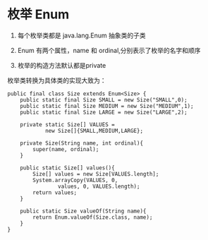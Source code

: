 # 枚举 Enum

1. 每个枚举类都是 java.lang.Enum 抽象类的子类

2. Enum 有两个属性，name 和 ordinal,分别表示了枚举的名字和顺序

3. 枚举的构造方法默认都是private


枚举类转换为具体类的实现大致为：
```
public final class Size extends Enum<Size> {
    public static final Size SMALL = new Size("SMALL",0);
    public static final Size MEDIUM = new Size("MEDIUM",1);
    public static final Size LARGE = new Size("LARGE",2);
    
    private static Size[] VALUES =
            new Size[]{SMALL,MEDIUM,LARGE};
    
    private Size(String name, int ordinal){
        super(name, ordinal);
    }
    
    public static Size[] values(){
        Size[] values = new Size[VALUES.length];
        System.arrayCopy(VALUES, 0,
                values, 0, VALUES.length);
        return values;
    }
    
    public static Size valueOf(String name){
        return Enum.valueOf(Size.class, name);
    }
}
```
